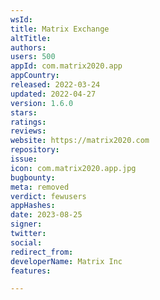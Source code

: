 ```yaml
---
wsId: 
title: Matrix Exchange
altTitle: 
authors: 
users: 500
appId: com.matrix2020.app
appCountry: 
released: 2022-03-24
updated: 2022-04-27
version: 1.6.0
stars: 
ratings: 
reviews: 
website: https://matrix2020.com
repository: 
issue: 
icon: com.matrix2020.app.jpg
bugbounty: 
meta: removed
verdict: fewusers
appHashes: 
date: 2023-08-25
signer: 
twitter: 
social: 
redirect_from: 
developerName: Matrix Inc
features: 

---
```


